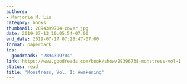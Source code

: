 ```yaml
---
authors:
- Marjorie M. Liu
category: books
thumbnail: 2894399704-cover.jpg
date: 2019-07-13 10:05:54-07:00
end_date: 2019-07-17 07:28:47-07:00
format: paperback
ids:
  goodreads: '2894399704'
link: https://www.goodreads.com/book/show/29396738-monstress-vol-1
status: read
title: 'Monstress, Vol. 1: Awakening'
---
```


